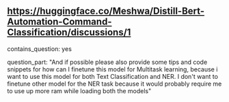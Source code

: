 ## https://huggingface.co/Meshwa/Distill-Bert-Automation-Command-Classification/discussions/1

contains_question: yes

question_part: "And if possible please also provide some tips and code snippets for how can I finetune this model for Multitask learning, because i want to use this model for both Text Classification and NER. I don't want to finetune other model for the NER task because it would probably require me to use up more ram while loading both the models"